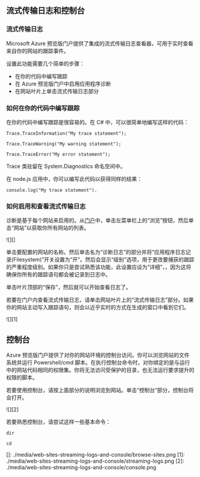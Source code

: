 <properties pageTitle="Streaming logs and console" description="Streaming logs and console overview" title="Streaming logs and console" authors="adamab" />

## 流式传输日志和控制台

### 流式传输日志

Microsoft Azure 预览版门户提供了集成的流式传输日志查看器，可用于实时查看来自你的网站的跟踪事件。

设置此功能需要几个简单的步骤：

-   在你的代码中编写跟踪
-   在 Azure 预览版门户中启用应用程序诊断
-   在网站叶片上单击流式传输日志部分

### 如何在你的代码中编写跟踪

在你的代码中编写跟踪是很容易的。在 C# 中，可以很简单地编写这样的代码：

    Trace.TraceInformation("My trace statement");

    Trace.TraceWarning("My warning statement");

    Trace.TraceError("My error statement");

Trace 类驻留在 System.Diagnostics 命名空间中。

在 node.js 应用中，你可以编写此代码以获得同样的结果：

    console.log("My trace statement").

### 如何启用和查看流式传输日志

诊断是基于每个网站来启用的。从[门户][]中，单击左菜单栏上的“浏览”按钮，然后单击“网站”以获取你所有网站的列表。

![][]

单击要配置的网站的名称。然后单击名为“诊断日志”的部分并将“应用程序日志记录(Filesystem)”开关设置为“开”。然后会显示“级别”选项，用于更改要捕获的跟踪的严重程度级别。如果你只是尝试熟悉该功能，此设置应设为“详细”，，因为这将确保你所有的跟踪语句都会被记录到日志中。

单击叶片顶部的“保存”，然后就可以开始查看日志了。

若要在门户内查看流式传输日志，请单击网站叶片上的“流式传输日志”部分。如果你的网站主动写入跟踪语句，则会以近乎实时的方式在生成的窗口中看到它们。

![][1]

## 控制台

Azure 预览版门户提供了对你的网站环境的控制台访问。你可以浏览网站的文件系统并运行 Powershell/cmd 脚本。在执行控制台命令时，对你绑定的是与运行中的网站代码相同的权限集。你将无法访问受保护的目录，也无法运行要求提升的权限的脚本。

若要使用控制台，请按上面部分的说明浏览到网站。单击“控制台”部分，控制台将会打开。

![][2]

若要熟悉控制台，请尝试这样一些基本命令：

    dir

    cd

<!-- Images. -->

  [门户]: https://portal.azure.com
  []: ./media/web-sites-streaming-logs-and-console/browse-sites.png
  [1]: ./media/web-sites-streaming-logs-and-console/streaming-logs.png
  [2]: ./media/web-sites-streaming-logs-and-console/console.png
